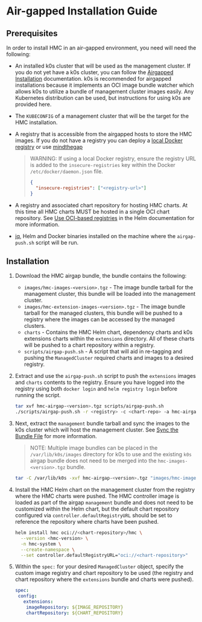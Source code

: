 # Air-gapped Installation Guide

## Prerequisites

In order to install HMC in an air-gapped environment, you need will need the
following:

- An installed k0s cluster that will be used as the management cluster.  If you
  do not yet have a k0s cluster, you can follow the [Airgapped Installation](https://docs.k0sproject.io/head/airgap-install/#airgap-install)
  documentation.  k0s is recommended for airgapped installations because it
  implements an OCI image bundle watcher which allows k0s to utilize a bundle
  of management cluster images easily. Any Kubernetes distribution can be
  used, but instructions for using k0s are provided here.
- The `KUBECONFIG` of a management cluster that will be the target for the HMC
  installation.
- A registry that is accessible from the airgapped hosts to store the HMC images.
  If you do not have a registry you can deploy a [local Docker registry](https://distribution.github.io/distribution/)
  or use [mindthegap](https://github.com/mesosphere/mindthegap?tab=readme-ov-file#serving-a-bundle-supports-both-image-or-helm-chart)

    > WARNING:
    > If using a local Docker registry, ensure the registry URL is added to
    > the `insecure-registries` key within the Docker `/etc/docker/daemon.json`
    > file.
    > ```json
    > {
    >   "insecure-registries": ["<registry-url>"]
    > }
    > ```

- A registry and associated chart repository for hosting HMC charts.  At this
  time all HMC charts MUST be hosted in a single OCI chart repository.  See
  [Use OCI-based registries](https://helm.sh/docs/topics/registries/) in the
  Helm documentation for more information.
- [jq](https://jqlang.github.io/jq/download/), Helm and Docker binaries
  installed on the machine where the `airgap-push.sh` script will be run.


## Installation

1. Download the HMC airgap bundle, the bundle contains the
following:

    - `images/hmc-images-<version>.tgz` - The image bundle tarball for the
      management cluster, this bundle will be loaded into the management
      cluster.
    - `images/hmc-extension-images-<version>.tgz` - The image bundle tarball for
      the managed clusters, this bundle will be pushed to a registry where the
      images can be accessed by the managed clusters.
    - `charts` - Contains the HMC Helm chart, dependency charts and k0s
      extensions charts within the `extensions` directory.  All of these charts
      will be pushed to a chart repository within a registry.
    - `scripts/airgap-push.sh` - A script that will aid in re-tagging and
      pushing the `ManagedCluster` required charts and images to a desired
      registry.

2. Extract and use the `airgap-push.sh` script to push the `extensions` images
   and `charts` contents to the registry.  Ensure you have logged into the
   registry using both `docker login` and `helm registry login` before running
   the script.

     ```bash
     tar xvf hmc-airgap-<version>.tgz scripts/airgap-push.sh
     ./scripts/airgap-push.sh -r <registry> -c <chart-repo> -a hmc-airgap-<version>.tgz
     ```

3. Next, extract the `management` bundle tarball and sync the images to the
   k0s cluster which will host the management cluster.  See [Sync the Bundle File](https://docs.k0sproject.io/head/airgap-install/#2a-sync-the-bundle-file-with-the-airgapped-machine-locally)
   for more information.

     > NOTE:
     > Multiple image bundles can be placed in the `/var/lib/k0s/images`
     > directory for k0s to use and the existing `k0s` airgap bundle does not
     > need to be merged into the `hmc-images-<version>.tgz` bundle.

     ```bash
     tar -C /var/lib/k0s -xvf hmc-airgap-<version>.tgz "images/hmc-images-<version>.tgz"
     ```

4. Install the HMC Helm chart on the management cluster from the registry where
   the HMC charts were pushed.  The HMC controller image is loaded as part of
   the airgap `management` bundle and does not need to be customized within the
   Helm chart, but the default chart repository configured via
   `controller.defaultRegistryURL` should be set to reference the repository
   where charts have been pushed.

      ```bash
      helm install hmc oci://<chart-repository>/hmc \
        --version <hmc-version> \
        -n hmc-system \
        --create-namespace \
        --set controller.defaultRegistryURL="oci://<chart-repository>"
      ```

5. Within the `spec:` for your desired `ManagedCluster` object, specify the
   custom image registry and chart repository to be used (the registry and chart
   repository where the `extensions` bundle and charts were pushed).

     ```yaml
     spec:
      config:
        extensions:
         imageRepository: ${IMAGE_REPOSITORY}
         chartRepository: ${CHART_REPOSITORY}
     ```
